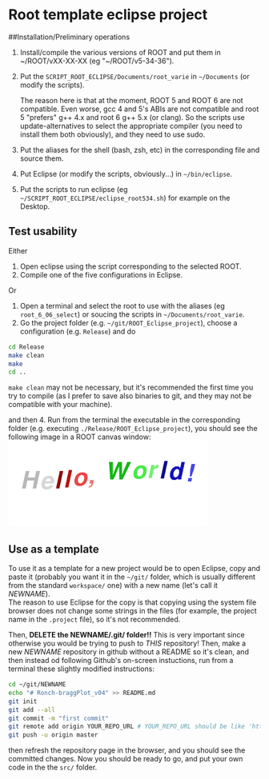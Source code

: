 # Root template eclipse project

##Installation/Preliminary operations
1. Install/compile the various versions of ROOT and put them in ~/ROOT/vXX-XX-XX (eg "~/ROOT/v5-34-36").
2. Put the   `SCRIPT_ROOT_ECLIPSE/Documents/root_varie` in `~/Documents` (or modify the scripts).
   
   The reason here is that at the moment, ROOT 5 and ROOT 6 are not compatible. Even worse, gcc 4 and 5's ABIs are not
   compatible and root 5 "prefers" g++ 4.x and root 6 g++ 5.x (or clang). So the scripts use update-alternatives
   to select the appropriate compiler (you need to install them both obviously), and they need to use sudo.
   
3. Put the aliases for the shell (bash, zsh, etc) in the corresponding file and source them.
3. Put Eclipse (or modify the scripts, obviously...) in `~/bin/eclipse`.
4. Put the scripts to run eclipse (eg `~/SCRIPT_ROOT_ECLIPSE/eclipse_root534.sh`) for example on the Desktop.

## Test usability
Either  
 1. Open eclipse using the script corresponding to the selected ROOT.
 2. Compile one of the five configurations in Eclipse.


Or 
1. Open a terminal and select the root to use with the aliases (eg `root_6_06_select`) or soucing the scripts in `~/Documents/root_varie`.
2. Go the project folder (e.g. `~/git/ROOT_Eclipse_project`), choose a configuration (e.g. `Release`) and do
```sh
cd Release
make clean
make 
cd ..
``` 
`make clean` may not be necessary, but it's recommended the first time you try to compile (as I prefer to save also binaries to git, and they may not be compatible with your machine).

and then
4. Run from the terminal the executable in the corresponding folder (e.g. executing `./Release/ROOT_Eclipse_project`), you should see the following image in a ROOT canvas window:
![Hello world](https://github.com/f-forcher/ROOT_Eclipse_project/blob/master/Hello.png)

## Use as a template
To use it as a template for a new project would be to open Eclipse, copy and paste it (probably you want it in the `~/git/` folder, which is usually different from the standard `workspace/` one) with a new name (let's call it *NEWNAME*).  
The reason to use Eclipse for the copy is that copying using the system file browser does not change some strings in the files (for example, the project name in the `.project` file), so it's not recommended.


Then, **DELETE the NEWNAME/.git/ folder!!** This is very important since otherwise you would be trying to push to *THIS* repository!
Then, make a new *NEWNAME* repository in github without a README so it's clean, and then instead od following Github's on-screen instuctions,
run from a terminal these slightly modified instructions:
```sh
cd ~/git/NEWNAME
echo "# Ronch-braggPlot_v04" >> README.md
git init
git add --all
git commit -m "first commit"
git remote add origin YOUR_REPO_URL # YOUR_REPO_URL should be like 'https://github.com/YOUR_GIT_USERNAME/NEWNAME.git'
git push -u origin master
```
then refresh the repository page in the browser, and you should see the committed changes. Now you should be ready to go, and put
your own code in the the `src/` folder.